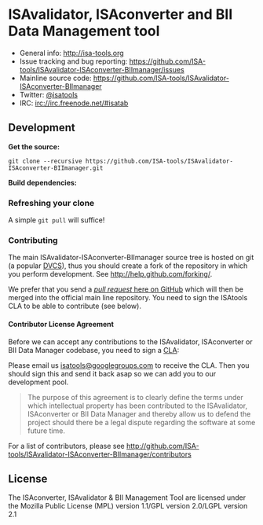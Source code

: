 # ISAvalidator, ISAconverter and BII Data Management tool

- General info: <http://isa-tools.org>
- Issue tracking and bug reporting: <https://github.com/ISA-tools/ISAvalidator-ISAconverter-BIImanager/issues>
- Mainline source code: <https://github.com/ISA-tools/ISAvalidator-ISAconverter-BIImanager>
- Twitter: [@isatools](http://twitter.com/isatools)
- IRC: [irc://irc.freenode.net/#isatab](irc://irc.freenode.net/#isatab)

## Development

**Get the source:**

    git clone --recursive https://github.com/ISA-tools/ISAvalidator-ISAconverter-BIImanager.git

**Build dependencies:**



### Refreshing your clone

A simple `git pull` will suffice!

### Contributing

The main ISAvalidator-ISAconverter-BIImanager source tree is hosted on git (a popular [DVCS](http://en.wikipedia.org/wiki/Distributed_revision_control)), thus you should create a fork of the repository in which you perform development. See <http://help.github.com/forking/>.

We prefer that you send a [*pull request* here on GitHub](http://help.github.com/pull-requests/) which will then be merged into the official main line repository. You need to sign the ISAtools CLA to be able to contribute (see below).

#### Contributor License Agreement

Before we can accept any contributions to the ISAvalidator, ISAconverter or BII Data Manager codebase, you need to sign a [CLA](http://en.wikipedia.org/wiki/Contributor_License_Agreement):

Please email us <isatools@googlegroups.com> to receive the CLA. Then you should sign this and send it back asap so we can add you to our development pool.

> The purpose of this agreement is to clearly define the terms under which intellectual property has been contributed to the ISAvalidator, ISAconverter or BII Data Manager and thereby allow us to defend the project should there be a legal dispute regarding the software at some future time.

For a list of contributors, please see <http://github.com/ISA-tools/ISAvalidator-ISAconverter-BIImanager/contributors>

## License

The ISAconverter, ISAvalidator & BII Management Tool are licensed under the Mozilla Public License (MPL) version
 1.1/GPL version 2.0/LGPL version 2.1
